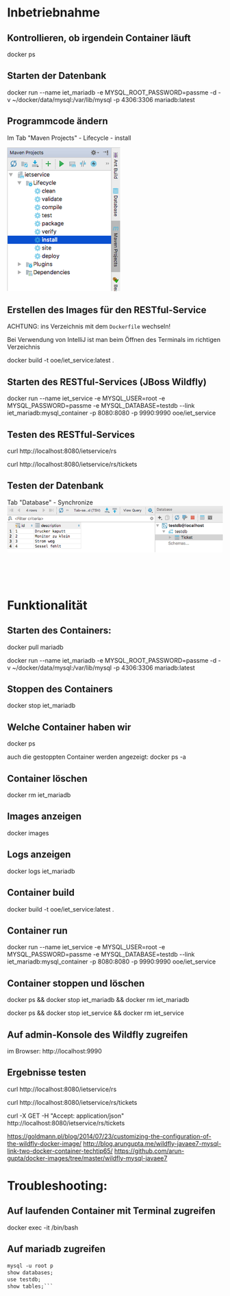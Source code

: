 # Inbetriebnahme

## Kontrollieren, ob irgendein Container läuft
docker ps

## Starten der Datenbank
docker run --name iet_mariadb -e MYSQL_ROOT_PASSWORD=passme -d -v ~/docker/data/mysql:/var/lib/mysql -p 4306:3306 mariadb:latest

## Programmcode ändern
Im Tab "Maven Projects" - Lifecycle - install

![Maven install](images/mvn_install.png)

## Erstellen des Images für den RESTful-Service
ACHTUNG: ins Verzeichnis mit dem ```Dockerfile``` wechseln! 

Bei Verwendung von IntelliJ ist man beim Öffnen des Terminals im richtigen Verzeichnis

docker build -t ooe/iet_service:latest .

## Starten des RESTful-Services (JBoss Wildfly)
docker run --name iet_service -e MYSQL_USER=root -e MYSQL_PASSWORD=passme -e MYSQL_DATABASE=testdb --link iet_mariadb:mysql_container -p 8080:8080 -p 9990:9990 ooe/iet_service

## Testen des RESTful-Services
curl http://localhost:8080/ietservice/rs

curl http://localhost:8080/ietservice/rs/tickets

## Testen der Datenbank
Tab "Database" - Synchronize
![Database](images/database.png)



<br><br><br>

# Funktionalität

## Starten des Containers:

docker pull mariadb

docker run --name iet_mariadb -e MYSQL_ROOT_PASSWORD=passme -d -v ~/docker/data/mysql:/var/lib/mysql -p 4306:3306 mariadb:latest

## Stoppen des Containers
docker stop iet_mariadb

## Welche Container haben wir
docker ps

auch die gestoppten Container werden angezeigt: docker ps -a 

## Container löschen
docker rm iet_mariadb

## Images anzeigen
docker images

## Logs anzeigen
docker logs iet_mariadb

## Container build
docker build -t ooe/iet_service:latest .

## Container run
docker run --name iet_service -e MYSQL_USER=root -e MYSQL_PASSWORD=passme -e MYSQL_DATABASE=testdb --link iet_mariadb:mysql_container -p 8080:8080 -p 9990:9990 ooe/iet_service

## Container stoppen und löschen
docker ps && docker stop iet_mariadb && docker rm iet_mariadb

docker ps && docker stop iet_service && docker rm iet_service

## Auf admin-Konsole des Wildfly zugreifen
im Browser: http://localhost:9990


## Ergebnisse testen
curl http://localhost:8080/ietservice/rs

curl http://localhost:8080/ietservice/rs/tickets

curl -X GET -H "Accept: application/json" http://localhost:8080/ietservice/rs/tickets



https://goldmann.pl/blog/2014/07/23/customizing-the-configuration-of-the-wildfly-docker-image/
http://blog.arungupta.me/wildfly-javaee7-mysql-link-two-docker-container-techtip65/
https://github.com/arun-gupta/docker-images/tree/master/wildfly-mysql-javaee7


# Troubleshooting:
## Auf laufenden Container mit Terminal zugreifen
docker exec -it <containername> /bin/bash

## Auf mariadb zugreifen
```docker exec -it iet_mariadb /bin/bash
mysql -u root p
show databases;
use testdb;
show tables;```


